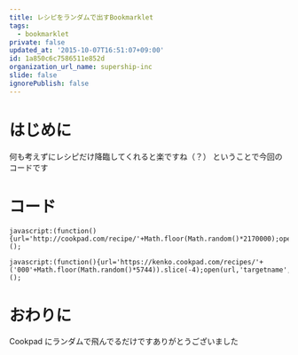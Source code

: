 ```yaml
---
title: レシピをランダムで出すBookmarklet
tags:
  - bookmarklet
private: false
updated_at: '2015-10-07T16:51:07+09:00'
id: 1a850c6c7586511e852d
organization_url_name: supership-inc
slide: false
ignorePublish: false
---
```

# はじめに

何も考えずにレシピだけ降臨してくれると楽ですね（？）
ということで今回のコードです

# コード

```js:レシピ
javascript:(function(){url='http://cookpad.com/recipe/'+Math.floor(Math.random()*2170000);open(url,'targetname','height=500,width=500');})();
```

```js:健康レシピ
javascript:(function(){url='https://kenko.cookpad.com/recipes/'+('000'+Math.floor(Math.random()*5744)).slice(-4);open(url,'targetname','height=500,width=500');})();
```

# おわりに

Cookpad にランダムで飛んでるだけですありがとうございました

